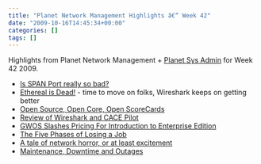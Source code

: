 ```yaml
---
title: "Planet Network Management Highlights â€“ Week 42"
date: "2009-10-16T14:45:34+00:00"
categories: []
tags: []
---
```


Highlights from Planet Network Management + <a href="http://planetsysadmin.com/">Planet Sys Admin</a> for Week 42 2009.
<ul>
	<li><a href="http://www.lovemytool.com/blog/2009/10/is-span-port-really-so-bad-by-chris-greer.html">Is SPAN Port really so bad?</a></li>
	<li><a href="http://laurachappell.blogspot.com/2009/08/gerald-combs-created-ethereal-over-11.html">Ethereal is Dead!</a> - time to move on folks, Wireshark keeps on getting better</li>
	<li><a href="http://www.krisbuytaert.be/blog/open-source-open-core-open-scorecards">Open Source, Open Core, Open ScoreCards</a></li>
	<li><a href="http://www.lovemytool.com/blog/2009/10/review_of_wireshark_and_cace_pilot_by_joke_snelders.html">Review of Wireshark and CACE Pilot</a></li>
	<li><a href="http://www.groundworkopensource.com/blog/?p=147">GWOS Slashes Pricing For Introduction to Enterprise Edition</a></li>
	<li><a href="http://www.lovemytool.com/blog/2009/10/the_five_phases_of_losing_a_job_by_paul_w_smith.html">The Five Phases of Losing a Job</a></li>
	<li><a href="http://utcc.utoronto.ca/%7Ecks/space/blog/sysadmin/SwitchedHorror">A tale of network horror, or at least excitement</a></li>
	<li><a href="http://lastinfirstout.blogspot.com/2009/10/maintenance-downtime-and-outages.html">Maintenance, Downtime and Outages</a></li>
</ul>
